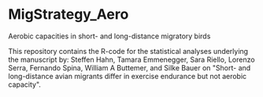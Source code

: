 # MigStrategy_Aero
Aerobic capacities in short- and long-distance migratory birds

This repository contains the R-code for the statistical analyses underlying the manuscript by: Steffen Hahn, Tamara Emmenegger, Sara Riello, Lorenzo Serra, Fernando Spina, William A Buttemer, and Silke Bauer on "Short- and long-distance avian migrants differ in exercise endurance but not aerobic capacity". 


